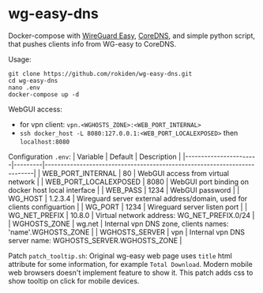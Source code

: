 # wg-easy-dns
Docker-compose with [WireGuard Easy](https://github.com/wg-easy/wg-easy), [CoreDNS](https://github.com/coredns/coredns), and simple python script, that pushes clients info from WG-easy to CoreDNS.

Usage:
```
git clone https://github.com/rokiden/wg-easy-dns.git
cd wg-easy-dns
nano .env
docker-compose up -d
```
WebGUI access:
- for vpn client: `vpn.<WGHOSTS_ZONE>:<WEB_PORT_INTERNAL>`
- `ssh docker_host -L 8080:127.0.0.1:<WEB_PORT_LOCALEXPOSED>` then `localhost:8080`

Configuration `.env`:
| Variable              | Default | Description                                                              |
|-----------------------|---------|--------------------------------------------------------------------------|
| WEB_PORT_INTERNAL     | 80      | WebGUI access from virtual network                                       |
| WEB_PORT_LOCALEXPOSED | 8080    | WebGUI port binding on docker host local interface                       |
| WEB_PASS              | 1234    | WebGUI password                                                          |
| WG_HOST               | 1.2.3.4 | Wireguard server external address/domain, used for clients configuartion |
| WG_PORT               | 1234    | Wireguard server listen port                                             |
| WG_NET_PREFIX         | 10.8.0  | Virtual network address:  WG_NET_PREFIX.0/24                             |
| WGHOSTS_ZONE          | wg.net  | Internal vpn DNS zone, clients names: 'name'.WGHOSTS_ZONE                |
| WGHOSTS_SERVER        | vpn     | Internal vpn DNS server name: WGHOSTS_SERVER.WGHOSTS_ZONE                |

Patch `patch_tooltip.sh`:
Original wg-easy web page uses `title` html attribute for some information, for example `Total Download`.
Modern mobile web browsers doesn't implement feature to show it. This patch adds css to show tooltip on click for mobile devices.

